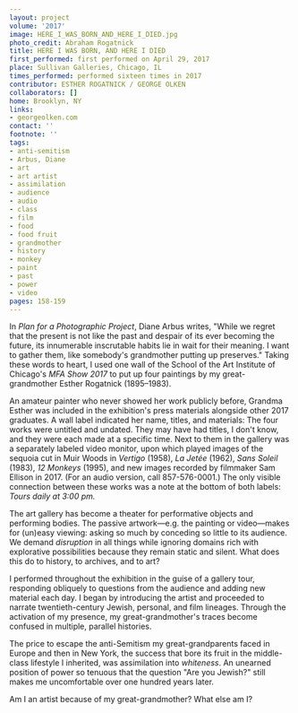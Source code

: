 ```yaml
---
layout: project
volume: '2017'
image: HERE_I_WAS_BORN_AND_HERE_I_DIED.jpg
photo_credit: Abraham Rogatnick
title: HERE I WAS BORN, AND HERE I DIED
first_performed: first performed on April 29, 2017
place: Sullivan Galleries, Chicago, IL
times_performed: performed sixteen times in 2017
contributor: ESTHER ROGATNICK / GEORGE OLKEN
collaborators: []
home: Brooklyn, NY
links:
- georgeolken.com
contact: ''
footnote: ''
tags:
- anti-semitism
- Arbus, Diane
- art
- art artist
- assimilation
- audience
- audio
- class
- film
- food
- food fruit
- grandmother
- history
- monkey
- paint
- past
- power
- video
pages: 158-159
---
```


In _Plan for a Photographic Project_, Diane Arbus writes, "While we regret that the present is not like the past and despair of its ever becoming the future, its innumerable inscrutable habits lie in wait for their meaning. I want to gather them, like somebody's grandmother putting up preserves." Taking these words to heart, I used one wall of the School of the Art Institute of Chicago's _MFA Show 2017_ to put up four paintings by my great-grandmother Esther Rogatnick (1895–1983).

An amateur painter who never showed her work publicly before, Grandma Esther was included in the exhibition's press materials alongside other 2017 graduates. A wall label indicated her name, titles, and materials: The four works were untitled and undated. They may have had titles, I don't know, and they were each made at a specific time. Next to them in the gallery was a separately labeled video monitor, upon which played images of the sequoia cut in Muir Woods in _Vertigo_ (1958), _La Jet&eacute;e_ (1962), _Sans Soleil_ (1983), _12 Monkeys_ (1995), and new images recorded by filmmaker Sam Ellison in 2017. (For an audio version, call 857-576-0001.) The only visible connection between these works was a note at the bottom of both labels: _Tours daily at 3:00 pm._

The art gallery has become a theater for performative objects and performing bodies. The passive artwork—e.g. the painting or video—makes for (un)easy viewing: asking so much by conceding so little to its audience. We demand _disruption_ in all things while ignoring domains rich with explorative possibilities because they remain static and silent. What does this do to history, to archives, and to art?

I performed throughout the exhibition in the guise of a gallery tour, responding obliquely to questions from the audience and adding new material each day. I began by introducing the artist and proceeded to narrate twentieth-century Jewish, personal, and film lineages. Through the activation of my presence, my great-grandmother's traces become confused in multiple, parallel histories.

The price to escape the anti-Semitism my great-grandparents faced in Europe and then in New York, the success that bore its fruit in the middle-class lifestyle I inherited, was assimilation into _whiteness_. An unearned position of power so tenuous that the question "Are you Jewish?" still makes me uncomfortable over one hundred years later.

Am I an artist because of my great-grandmother? What else am I?

